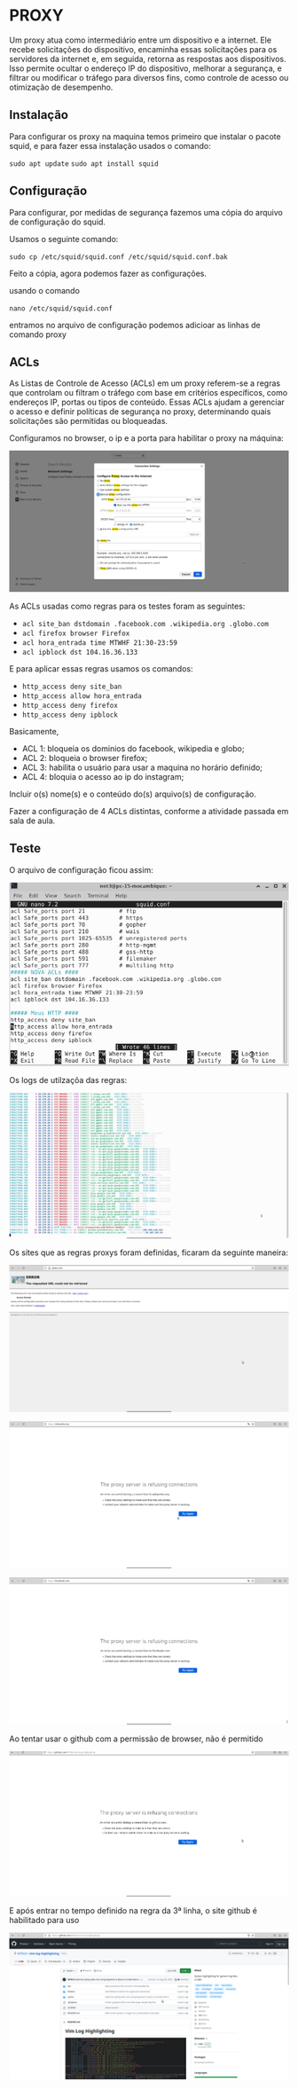 # PROXY

Um proxy atua como intermediário entre um dispositivo e a internet. Ele recebe solicitações do dispositivo, encaminha essas solicitações para os servidores da internet e, em seguida, retorna as respostas aos dispositivos. Isso permite ocultar o endereço IP do dispositivo, melhorar a segurança, e filtrar ou modificar o tráfego para diversos fins, como controle de acesso ou otimização de desempenho.

## Instalação

Para configurar os proxy na maquina temos primeiro que instalar o pacote squid, e para fazer essa instalação usados o comando:

`sudo apt update`
`sudo apt install squid` 

## Configuração

Para configurar, por medidas de segurança fazemos uma cópia do arquivo de configuração do squid.

Usamos o seguinte comando:

`sudo cp /etc/squid/squid.conf /etc/squid/squid.conf.bak`

Feito a cópia, agora podemos fazer as configurações.

usando o comando

`nano /etc/squid/squid.conf`

entramos no arquivo de configuração podemos adicioar as linhas de comando proxy

## ACLs

As Listas de Controle de Acesso (ACLs) em um proxy referem-se a regras que controlam ou filtram o tráfego com base em critérios específicos, como endereços IP, portas ou tipos de conteúdo. Essas ACLs ajudam a gerenciar o acesso e definir políticas de segurança no proxy, determinando quais solicitações são permitidas ou bloqueadas.

Configuramos no browser, o ip e a porta para habilitar o proxy na máquina:

![Alt text](../Imagens/PROXY/configura%C3%A7%C3%A3ositeproxy.png)

As ACLs usadas como regras para os testes foram as seguintes:

* `acl site_ban dstdomain .facebook.com .wikipedia.org .globo.com`
* `acl firefox browser Firefox`
* `acl hora_entrada time MTWHF 21:30-23:59`
* `acl ipblock dst 104.16.36.133`



E para aplicar essas regras usamos os comandos:

* `http_access deny site_ban`
* `http_access allow hora_entrada`
* `http_access deny firefox`
* `http_access deny ipblock`


Basicamente, 

* ACL 1: bloqueia os dominios do facebook, wikipedia e globo;
* ACL 2: bloqueia o browser firefox;
* ACL 3: habilita o usuário para usar a maquina no horário definido;
* ACL 4: bloquia o acesso ao ip do instagram;


Incluir o(s) nome(s) e o conteúdo do(s) arquivo(s) de configuração.

Fazer a configuração de 4 ACLs distintas, conforme a atividade passada em sala de aula.

## Teste


O arquivo de configuração ficou assim:

![Alt text](../Imagens/PROXY/acls_permissoes.png)


Os logs de utilzaçõa das regras:

![Alt text](../Imagens/PROXY/Tempo_real.png)

Os sites que as regras proxys foram definidas, ficaram da seguinte maneira:

![Alt text](../Imagens/PROXY/globo_block.png)

![Alt text](../Imagens/PROXY/wikipedia_block.png)

![Alt text](../Imagens/PROXY/facebook.png)

Ao tentar usar o github com a permissão de browser, não é permitido

![Alt text](../Imagens/PROXY/GITHUB.png)

E após entrar no tempo definido na regra da 3ª linha, o site github é habilitado para uso

![Alt text](../Imagens/PROXY/githubtempo.png)